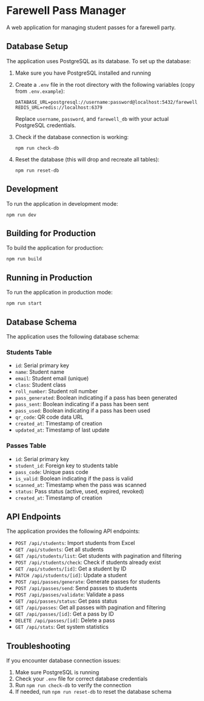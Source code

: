 # Farewell Pass Manager

A web application for managing student passes for a farewell party.

## Database Setup

The application uses PostgreSQL as its database. To set up the database:

1. Make sure you have PostgreSQL installed and running
2. Create a `.env` file in the root directory with the following variables (copy from `.env.example`):
   ```
   DATABASE_URL=postgresql://username:password@localhost:5432/farewell_db
   REDIS_URL=redis://localhost:6379
   ```
   Replace `username`, `password`, and `farewell_db` with your actual PostgreSQL credentials.

3. Check if the database connection is working:
   ```
   npm run check-db
   ```

4. Reset the database (this will drop and recreate all tables):
   ```
   npm run reset-db
   ```

## Development

To run the application in development mode:

```
npm run dev
```

## Building for Production

To build the application for production:

```
npm run build
```

## Running in Production

To run the application in production mode:

```
npm run start
```

## Database Schema

The application uses the following database schema:

### Students Table
- `id`: Serial primary key
- `name`: Student name
- `email`: Student email (unique)
- `class`: Student class
- `roll_number`: Student roll number
- `pass_generated`: Boolean indicating if a pass has been generated
- `pass_sent`: Boolean indicating if a pass has been sent
- `pass_used`: Boolean indicating if a pass has been used
- `qr_code`: QR code data URL
- `created_at`: Timestamp of creation
- `updated_at`: Timestamp of last update

### Passes Table
- `id`: Serial primary key
- `student_id`: Foreign key to students table
- `pass_code`: Unique pass code
- `is_valid`: Boolean indicating if the pass is valid
- `scanned_at`: Timestamp when the pass was scanned
- `status`: Pass status (active, used, expired, revoked)
- `created_at`: Timestamp of creation

## API Endpoints

The application provides the following API endpoints:

- `POST /api/students`: Import students from Excel
- `GET /api/students`: Get all students
- `GET /api/students/list`: Get students with pagination and filtering
- `POST /api/students/check`: Check if students already exist
- `GET /api/students/[id]`: Get a student by ID
- `PATCH /api/students/[id]`: Update a student
- `POST /api/passes/generate`: Generate passes for students
- `POST /api/passes/send`: Send passes to students
- `POST /api/passes/validate`: Validate a pass
- `GET /api/passes/status`: Get pass status
- `GET /api/passes`: Get all passes with pagination and filtering
- `GET /api/passes/[id]`: Get a pass by ID
- `DELETE /api/passes/[id]`: Delete a pass
- `GET /api/stats`: Get system statistics

## Troubleshooting

If you encounter database connection issues:

1. Make sure PostgreSQL is running
2. Check your `.env` file for correct database credentials
3. Run `npm run check-db` to verify the connection
4. If needed, run `npm run reset-db` to reset the database schema
